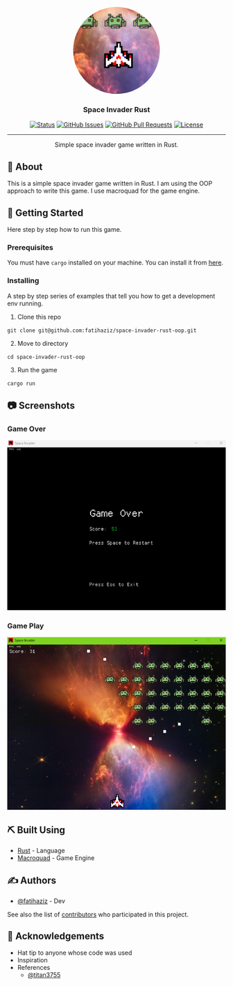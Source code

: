 <p align="center">
  <a href="" rel="noopener">
 <img width=200px height=200px src="./assets/icon.png" alt="Project logo" style="border-radius:50%" />
 </a>
</p>

<h3 align="center">Space Invader Rust</h3>

<div align="center">

[![Status](https://img.shields.io/badge/status-active-success.svg)]()
[![GitHub Issues](https://img.shields.io/github/issues/fatihaziz/space-invader-rust-oop.svg)]()
[![GitHub Pull Requests](https://img.shields.io/github/issues-pr/fatihaziz/space-invader-rust-oop.svg)]()
[![License](https://img.shields.io/badge/license-MIT-blue.svg)](/LICENSE)

</div>

---

<p align="center"> Simple space invader game written in Rust.
    <br>
</p>

## 🧐 About <a name = "about"></a>

This is a simple space invader game written in Rust. I am using the OOP approach to write this game. I use macroquad for the game engine.

## 🏁 Getting Started <a name = "getting_started"></a>

Here step by step how to run this game.

### Prerequisites

You must have `cargo` installed on your machine. You can install it from [here](https://doc.rust-lang.org/cargo/getting-started/installation.html).

### Installing

A step by step series of examples that tell you how to get a development env running.

1. Clone this repo

```shell
git clone git@github.com:fatihaziz/space-invader-rust-oop.git
```

2. Move to directory

```shell
cd space-invader-rust-oop
```

3. Run the game

```shell
cargo run
```

## 📷 Screenshots<a name = "screenshots"></a>

### Game Over

<img src="./screenshoots/game_over.png" alt="screenshot" />

### Game Play

<img src="./screenshoots/gameplay.png" alt="screenshot" />

</br>

## ⛏️ Built Using <a name = "built_using"></a>

- [Rust](https://www.rust-lang.org/) - Language
- [Macroquad](https://github.com/not-fl3/macroquad) - Game Engine

## ✍️ Authors <a name = "authors"></a>

- [@fatihaziz](https://github.com/fatihaziz) - Dev

See also the list of [contributors](https://github.com/kylelobo/The-Documentation-Compendium/contributors) who participated in this project.

## 🎉 Acknowledgements <a name = "acknowledgement"></a>

- Hat tip to anyone whose code was used
- Inspiration
- References
  - [@titan3755](https://github.com/titan3755/space-invaders)
